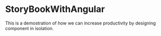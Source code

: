 # StoryBookWithAngular

This is a demostration of how we can increase productivity by designing component in isolation.

